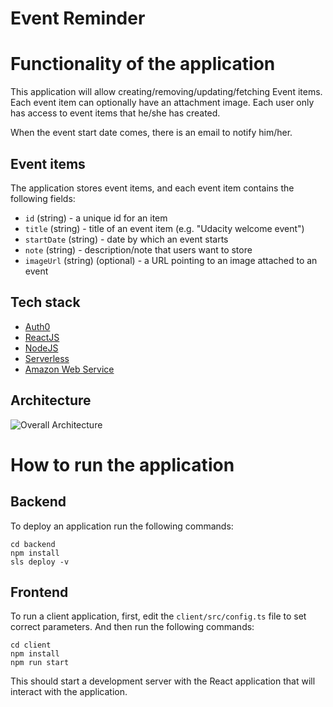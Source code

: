 
# Event Reminder


# Functionality of the application

This application will allow creating/removing/updating/fetching Event items. Each event item can optionally have an attachment image. Each user only has access to event items that he/she has created.

When the event start date comes, there is an email to notify him/her.

## Event items

The application stores event items, and each event item contains the following fields:

* `id` (string) - a unique id for an item
* `title` (string) - title of an event item (e.g. "Udacity welcome event")
* `startDate` (string) - date by which an event starts
* `note` (string) - description/note that users want to store
* `imageUrl` (string) (optional) - a URL pointing to an image attached to an event

## Tech stack

* <a href="https://manage.auth0.com/" target="_blank">Auth0</a>
* <a href="https://reactjs.org/" target="_blank">ReactJS</a>
* <a href="https://nodejs.org/en/download/package-manager/" target="_blank">NodeJS</a>
* <a href="https://www.serverless.com/" target="_blank">Serverless</a>
* <a href="https://aws.amazon.com/" target="_blank">Amazon Web Service</a>
   
## Architecture
![Overall Architecture](architecture/overall-architecture.png?raw=true)

# How to run the application

## Backend

To deploy an application run the following commands:

```
cd backend
npm install
sls deploy -v
```

## Frontend

To run a client application, first, edit the `client/src/config.ts` file to set correct parameters. And then run the following commands:

```
cd client
npm install
npm run start
```

This should start a development server with the React application that will interact with the application.